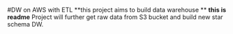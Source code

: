 #DW on AWS with ETL
**this project aims to build data warehouse **
**this is readme**
Project will further get raw data from S3 bucket and build new star
schema DW.

